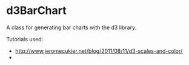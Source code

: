 d3BarChart
==========

A class for generating bar charts with the d3 library.

Tutorials used:
* http://www.jeromecukier.net/blog/2011/08/11/d3-scales-and-color/
* 